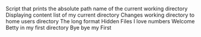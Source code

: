 Script that prints the absolute path name of the current working directory
Displaying content list of my current directory
Changes working directory to home users directory
The long format
Hidden Files
I love numbers
Welcome
Betty in my first directory
Bye bye my First